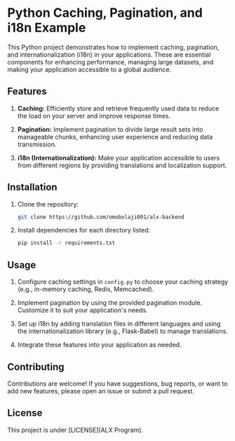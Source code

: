 # Python Caching, Pagination, and i18n Example

This Python project demonstrates how to implement caching, pagination, and internationalization (i18n) in your applications. These are essential components for enhancing performance, managing large datasets, and making your application accessible to a global audience.

## Features

1. **Caching:** Efficiently store and retrieve frequently used data to reduce the load on your server and improve response times.

2. **Pagination:** Implement pagination to divide large result sets into manageable chunks, enhancing user experience and reducing data transmission.

3. **i18n (Internationalization):** Make your application accessible to users from different regions by providing translations and localization support.

## Installation

1. Clone the repository:

   ```bash
   git clone https://github.com/omobolaji001/alx-backend
   ```

2. Install dependencies for each directory listed:

   ```bash
   pip install -r requirements.txt
   ```

## Usage

1. Configure caching settings in `config.py` to choose your caching strategy (e.g., in-memory caching, Redis, Memcached).

2. Implement pagination by using the provided pagination module. Customize it to suit your application's needs.

3. Set up i18n by adding translation files in different languages and using the internationalization library (e.g., Flask-Babel) to manage translations.

4. Integrate these features into your application as needed.


## Contributing

Contributions are welcome! If you have suggestions, bug reports, or want to add new features, please open an issue or submit a pull request.

## License

This project is under [LICENSE](ALX Program).

